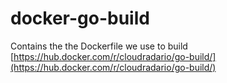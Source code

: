 # docker-go-build
Contains the the Dockerfile we use to build [https://hub.docker.com/r/cloudradario/go-build/](https://hub.docker.com/r/cloudradario/go-build/)
